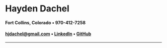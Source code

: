 # Hayden Dachel 
#### Fort Collins, Colorado • 970-412-7258
#### [hjdachel@gmail.com](mailto:hjdachel@gmail.com) • [LinkedIn](https://www.linkedin.com/in/hjdachel/) • [GitHub](https://github.com/HJDachel)
---
